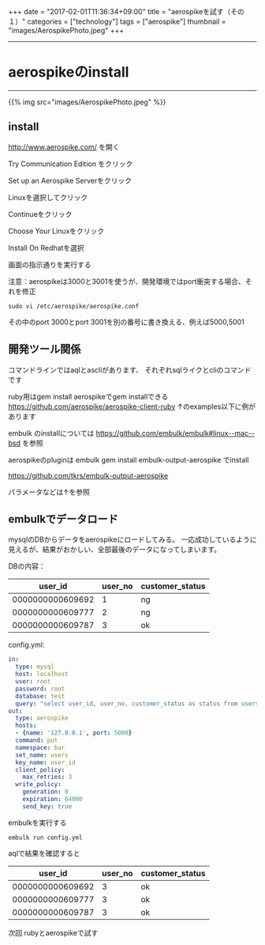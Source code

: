 +++
date = "2017-02-01T11:36:34+09:00"
title = "aerospikeを試す（その１）"
categories = ["technology"]
tags = ["aerospike"]
thumbnail = "images/AerospikePhoto.jpeg"
+++

---
# aerospikeのinstall
---

{{% img src="images/AerospikePhoto.jpeg" %}}


## install

http://www.aerospike.com/ を開く

Try Communication Edition をクリック

Set up an Aerospike Serverをクリック

Linuxを選択してクリック

Continueをクリック

Choose Your Linuxをクリック

Install On Redhatを選択

画面の指示通りを実行する

注意：aerospikeは3000と3001を使うが、開発環境ではport衝突する場合、それを修正

```
sudo vi /etc/aerospike/aerospike.conf
```

その中のport 3000とport 3001を別の番号に書き換える、例えば5000,5001

## 開発ツール関係

コマンドラインではaqlとascliがあります、
それぞれsqlライクとcliのコマンドです

ruby用はgem install aerospikeでgem installできる
https://github.com/aerospike/aerospike-client-ruby
↑のexamples以下に例があります

embulk のinstallについては https://github.com/embulk/embulk#linux--mac--bsd を参照

aerospikeのpluginは embulk gem install embulk-output-aerospike でinstall

https://github.com/tkrs/embulk-output-aerospike

パラメータなどは↑を参照

## embulkでデータロード

mysqlのDBからデータをaerospikeにロードしてみる。
一応成功しているように見えるが、結果がおかしい、全部最後のデータになってしまいます。

DBの内容：

|user_id|user_no|customer_status|
|---|---|---|
|0000000000609692|1|ng|
|0000000000609777|2|ng|
|0000000000609787|3|ok|

config.yml:

```yaml
in:
  type: mysql
  host: localhost
  user: root
  password: root
  database: test
  query: "select user_id, user_no, customer_status as status from users limit 3"
out:
  type: aerospike
  hosts:
  - {name: '127.0.0.1', port: 5000}
  command: put
  namespace: bar
  set_name: users
  key_name: user_id
  client_policy:
    max_retries: 3
  write_policy:
    generation: 0
    expiration: 64000
    send_key: true
```

embulkを実行する

```
embulk run config.yml
```

aqlで結果を確認すると

|user_id|user_no|customer_status|
|---|---|---|
|0000000000609692|3|ok|
|0000000000609777|3|ok|
|0000000000609787|3|ok|


次回 rubyとaerospikeで試す
